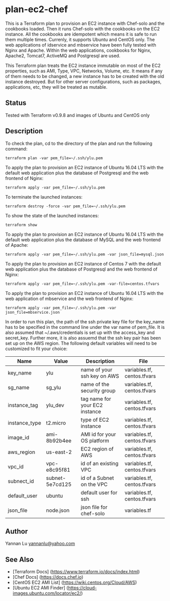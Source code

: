 # plan-ec2-chef

This is a Terraform plan to provision an EC2 instance with Chef-solo and the cookbooks loaded. Then it runs Chef-solo with the cookbooks on the EC2 instance. All the cookbooks are idempotent which means it is safe to run them multiple times. Currenly, it supports Ubuntu and CentOS only. The web applications of idservice and mbservice have been fully tested with Nginx and Apache. Within the web applications, cookbooks for Nginx, Apache2, Tomcat7, ActiveMQ and Postgresql are used.

This Terraform plan treats the EC2 instance immutable on most of the EC2 properties, such as AMI, Type, VPC, Networks, Volume, etc. It means if any of them needs to be changed, a new instance has to be created with the old instance destroyed. But for other server configurations, such as packages, applications, etc, they will be treated as mutable.

## Status

Tested with Terraform v0.9.8 and images of Ubuntu and CentOS only

## Description

To check the plan, cd to the directory of the plan and run the following command:
```
terraform plan -var pem_file=~/.ssh/ylu.pem
```

To apply the plan to provision an EC2 instance of Ubuntu 16.04 LTS with the default web application plus the database of Postgresql and the web frontend of Nginx:
```
terraform apply -var pem_file=~/.ssh/ylu.pem
```

To terminate the launched instances:
```
terraform destroy -force -var pem_file=~/.ssh/ylu.pem
```

To show the state of the launched instances:
```
terraform show
```

To apply the plan to provision an EC2 instance of Ubuntu 16.04 LTS with the default web application plus the database of MySQL and the web frontend of Apache:
```
terraform apply -var pem_file=~/.ssh/ylu.pem -var json_file=mysql.json
```

To apply the plan to provision an EC2 instance of Centos 7 with the default web application plus the database of Postgresql and the web frontend of Nginx:
```
terraform apply -var pem_file=~/.ssh/ylu.pem -var-file=centos.tfvars
```

To apply the plan to provision an EC2 instance of Ubuntu 16.04 LTS with the web application of mbservice and the web frontend of Nginx:
```
terraform apply -var pem_file=~/.ssh/ylu.pem -var json_file=mbservice.json
```

In order to run this plan, the path of the ssh private key file for the key_name has to be specified in the command line under the var name of pem_file. It is also assumed that ~/.aws/credentials is set up with the access_key and secret_key. Further more, it is also assuemd that the ssh key pair has been set up on the AWS region. The following default variables will need to be customized to fit your choice:

| Name                         | Value           | Description                    | File                                 |
| ---                          | ---             | ---                            | ---                                  |
| key_name                     | ylu             | name of your ssh key on AWS    | variables.tf, centos.tfvars          |
| sg_name                      | sg_ylu          | name of the security group     | variables.tf, centos.tfvars          |
| instance_tag                 | ylu_dev         | tag name for your EC2 instance | variables.tf, centos.tfvars          |
| instance_type                | t2.micro        | type of EC2 instance           | variables.tf, centos.tfvars          |
| image_id                     | ami-8b92b4ee    | AMI id for your OS platform    | variables.tf, centos.tfvars          |
| aws_region                   | us-east-2       | EC2 region of AWS              | variables.tf, centos.tfvars          |
| vpc_id                       | vpc-e8c95f81    | id of an existing VPC          | variables.tf, centos.tfvars          |
| subnect_id                   | subnet-5e7cd125 | id of a Subnet on the VPC      | variables.tf, centos.tfvars          |
| default_user                 | ubuntu          | default user for ssh           | variables.tf, centos.tfvars          |
| json_file                    | node.json       | json file for chef-solo        | variables.tf                         |

## Author
Yannan Lu <yannanlu@yahoo.com>

## See Also
* [Terraform Docs] (https://www.terraform.io/docs/index.html)
* [Chef Docs] (https://docs.chef.io)
* [CentOS EC2 AMI List] (https://wiki.centos.org/Cloud/AWS)
* [Ubuntu EC2 AMI Finder] (https://cloud-images.ubuntu.com/locator/ec2/)
